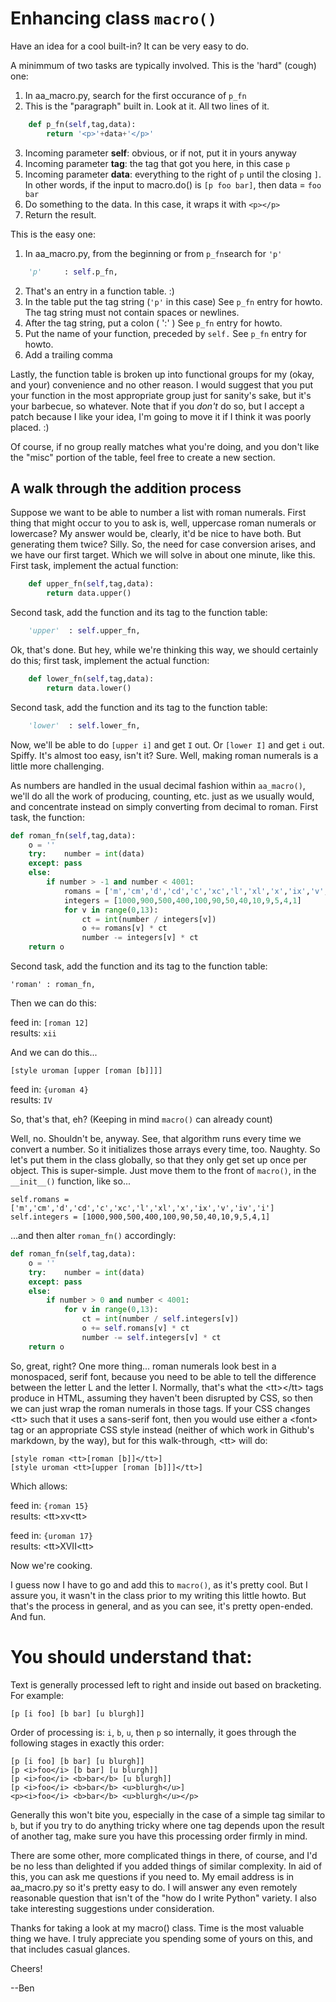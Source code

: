 # Enhancing class `macro()`

Have an idea for a cool built-in? It can be very easy to do.

A minimmum of two tasks are typically involved. This is the 'hard"
(cough) one:

1. In aa\_macro.py, search for the first occurance of `p_fn`
2. This is the "paragraph" built in. Look at it. All two lines of it.
```python
    def p_fn(self,tag,data):
        return '<p>'+data+'</p>'
```
3. Incoming parameter **self**: obvious, or if not, put it in yours anyway
4. Incoming parameter **tag**: the tag that got you here, in this case `p`
5. Incoming parameter **data**: everything to the right of `p` until the
   closing `]`. In other words, if the input to macro.do\(\) is `[p foo bar]`,
   then data = `foo bar`
6. Do something to the data. In this case, it wraps it with `<p></p>`
7. Return the result.

This is the easy one:

1. In aa\_macro.py, from the beginning or from `p_fn`search for `'p'`
```python
    'p'     : self.p_fn,
```
2. That's an entry in a function table. :\)
3. In the table put the tag string (`'p'` in this case) See `p_fn` entry for howto.
The tag string must not contain spaces or newlines.
4. After the tag string, put a colon \( ':' \) See `p_fn` entry for howto.
5. Put the name of your function, preceded by `self.` See `p_fn` entry for howto.
6. Add a trailing comma

Lastly, the function table is broken up into functional groups for my
\(okay, and your\) convenience and no other reason. I would suggest that you
put your function in the most appropriate group just for sanity's sake,
but it's your barbecue, so whatever. Note that if you *don't* do so, but
I accept a patch because I like your idea, I'm going to move it if I think
it was poorly placed. :\)

Of course, if no group really matches what you're doing, and you don't
like the "misc" portion of the table, feel free to create a new section.

## A walk through the addition process

Suppose we want to be able to number a list with roman numerals.
First thing that might occur to you to ask is, well, uppercase
roman numerals or lowercase? My answer would be, clearly, it'd be
nice to have both. But generating them twice? Silly. So, the need
for case conversion arises, and we have our first target. Which we
will solve in about one minute, like this. First task, implement
the actual function:

```python
    def upper_fn(self,tag,data):
        return data.upper()
```

Second task, add the function and its tag to the function table:

```python
    'upper'  : self.upper_fn,
```

Ok, that's done. But hey, while we're thinking this way, we should
certainly do this; first task, implement
the actual function:

```python
    def lower_fn(self,tag,data):
        return data.lower()
```

Second task, add the function and its tag to the function table:

```python
    'lower'  : self.lower_fn,
```

Now, we'll be able to do `[upper i]` and get `I` out. Or `[lower I]` and get
`i` out. Spiffy. It's almost too easy, isn't it? Sure. Well, making roman numerals
is a little more challenging.

As numbers are handled in the usual decimal fashion within `aa_macro()`, we'll
do all the work of producing, counting, etc. just as we usually would, and concentrate instead
on simply converting from decimal to roman. First task, the function:

```python
def roman_fn(self,tag,data):
    o = ''
    try:    number = int(data)
    except: pass
    else:
        if number > -1 and number < 4001:
            romans = ['m','cm','d','cd','c','xc','l','xl','x','ix','v','iv','i']
		    integers = [1000,900,500,400,100,90,50,40,10,9,5,4,1]
            for v in range(0,13):
                ct = int(number / integers[v])
                o += romans[v] * ct
                number -= integers[v] * ct
	return o
```

Second task, add the function and its tag to the function table:

    'roman' : roman_fn,

Then we can do this:

feed in: `[roman 12]`  
results: `xii`  

And we can do this...

    [style uroman [upper [roman [b]]]]

feed in: `{uroman 4}`  
results: `IV`  

So, that's that, eh? \(Keeping in mind `macro()` can already count\)

Well, no. Shouldn't be, anyway. See, that algorithm runs every time we
convert a number. So it initializes those arrays every time, too. Naughty.
So let's put them in the class globally, so that they only get set up once
per object. This is super-simple. Just move them to the front of `macro()`,
in the `__init__()` function, like so...

    self.romans = ['m','cm','d','cd','c','xc','l','xl','x','ix','v','iv','i']
    self.integers = [1000,900,500,400,100,90,50,40,10,9,5,4,1]

...and then alter `roman_fn()` accordingly:

```python
def roman_fn(self,tag,data):
    o = ''
    try:    number = int(data)
    except: pass
    else:
        if number > 0 and number < 4001:
            for v in range(0,13):
                ct = int(number / self.integers[v])
                o += self.romans[v] * ct
                number -= self.integers[v] * ct
	return o
```

So, great, right? One more thing... roman numerals look best in a monospaced, serif font,
because you need to be able to tell the difference between the letter L and the letter I.
Normally, that's what the &lt;tt&gt;&lt;/tt&gt; tags produce in HTML, assuming they
haven't been disrupted by CSS, so then we can just wrap the roman numerals in those tags.
If your CSS changes &lt;tt&gt; such that it uses a sans-serif font, then you would use either a &lt;font&gt; tag or an
appropriate CSS style instead (neither of which work in Github's markdown, by the way),
but for this walk-through, &lt;tt&gt; will do:

    [style roman <tt>[roman [b]]</tt>]
    [style uroman <tt>[upper [roman [b]]]</tt>]

Which allows:

feed in: `{roman 15}`  
results: &lt;tt&gt;xv&lt;tt&gt;  

feed in: `{uroman 17}`  
results: &lt;tt&gt;XVII&lt;tt&gt;  

Now we're cooking.

I guess now I have to go and add this to `macro()`, as it's pretty cool. But I assure you, it
wasn't in the class prior to my writing this little howto. But that's the process
in general, and as you can see, it's pretty open-ended. And fun.

# You should understand that:

Text is generally processed left to right and inside out based on bracketing.
For example:

    [p [i foo] [b bar] [u blurgh]]

Order of processing is: `i`, `b`, `u`, then `p` so internally, it goes through
the following stages in exactly this order:

    [p [i foo] [b bar] [u blurgh]]
    [p <i>foo</i> [b bar] [u blurgh]]
    [p <i>foo</i> <b>bar</b> [u blurgh]]
    [p <i>foo</i> <b>bar</b> <u>blurgh</u>]
    <p><i>foo</i> <b>bar</b> <u>blurgh</u></p>

Generally this won't bite you, especially in the case of a simple
tag similar to `b`, but if you try to do anything tricky where one
tag depends upon the result of another tag, make sure you have this
processing order firmly in mind.

There are some other, more complicated things in there, of course, and
I'd be no less than delighted if you added things of similar complexity.
In aid of this, you can ask me questions if you need to. My email address is in
aa_macro.py so it's pretty easy to do. I will answer any even remotely
reasonable question that isn't of the "how do I write Python" variety. I also
take interesting suggestions under consideration.

Thanks for taking a look at my macro() class. Time is the most valuable thing
we have. I truly appreciate you spending some of yours on this, and that
includes casual glances.

Cheers!

--Ben
